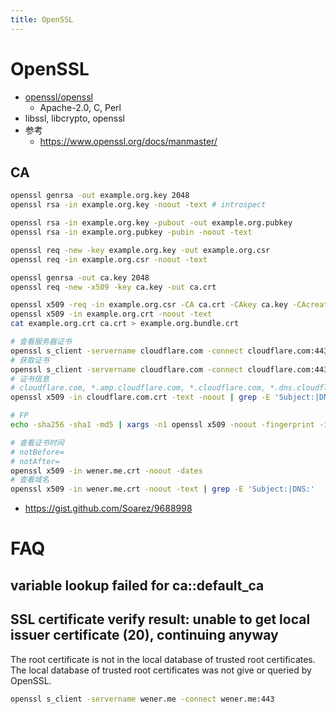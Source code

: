 ```yaml
---
title: OpenSSL
---
```


# OpenSSL

- [openssl/openssl](https://github.com/openssl/openssl)
  - Apache-2.0, C, Perl
- libssl, libcrypto, openssl
- 参考
  - https://www.openssl.org/docs/manmaster/

## CA

```bash
openssl genrsa -out example.org.key 2048
openssl rsa -in example.org.key -noout -text # introspect

openssl rsa -in example.org.key -pubout -out example.org.pubkey
openssl rsa -in example.org.pubkey -pubin -noout -text

openssl req -new -key example.org.key -out example.org.csr
openssl req -in example.org.csr -noout -text

openssl genrsa -out ca.key 2048
openssl req -new -x509 -key ca.key -out ca.crt

openssl x509 -req -in example.org.csr -CA ca.crt -CAkey ca.key -CAcreateserial -out example.org.crt
openssl x509 -in example.org.crt -noout -text
cat example.org.crt ca.crt > example.org.bundle.crt

# 查看服务器证书
openssl s_client -servername cloudflare.com -connect cloudflare.com:443
# 获取证书
openssl s_client -servername cloudflare.com -connect cloudflare.com:443 < /dev/null | openssl x509 -outform PEM > cloudflare.com.crt
# 证书信息
# cloudflare.com, *.amp.cloudflare.com, *.cloudflare.com, *.dns.cloudflare.com, *.staging.cloudflare.com
openssl x509 -in cloudflare.com.crt -text -noout | grep -E 'Subject:|DNS:'

# FP
echo -sha256 -sha1 -md5 | xargs -n1 openssl x509 -noout -fingerprint -inform pem -in ca.crt

# 查看证书时间
# notBefore=
# notAfter=
openssl x509 -in wener.me.crt -noout -dates
# 查看域名
openssl x509 -in wener.me.crt -noout -text | grep -E 'Subject:|DNS:'
```

- https://gist.github.com/Soarez/9688998

# FAQ

## variable lookup failed for ca::default_ca

## SSL certificate verify result: unable to get local issuer certificate (20), continuing anyway

The root certificate is not in the local database of trusted root certificates. The local database of trusted root certificates was not give or queried by OpenSSL.


```bash
openssl s_client -servername wener.me -connect wener.me:443
```
